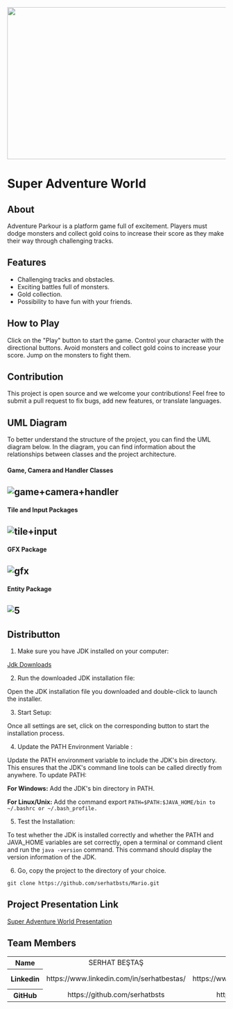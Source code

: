 

<div align="center">
	<img height="350" width="750" src="https://github.com/serhatbsts/Mario/assets/88744471/abe160f7-da94-4c38-bdc5-4fb8b8e1e53c"  />
</div>

# **Super Adventure World**

## **About**
Adventure Parkour is a platform game full of excitement. Players must dodge monsters and collect gold coins to increase their score as they make their way through challenging tracks.

## **Features**
* Challenging tracks and obstacles.
* Exciting battles full of monsters.
* Gold collection.
* Possibility to have fun with your friends.

## **How to Play**
Click on the "Play" button to start the game. Control your character with the directional buttons. Avoid monsters and collect gold coins to increase your score. Jump on the monsters to fight them.

  

## **Contribution**
This project is open source and we welcome your contributions! Feel free to submit a pull request to fix bugs, add new features, or translate languages.

## **UML Diagram**

To better understand the structure of the project, you can find the UML diagram below. In the diagram, you can find information about the relationships between classes and the project architecture.

#### **Game, Camera and Handler Classes**

![game+camera+handler](https://github.com/serhatbsts/Mario/assets/88744471/8b61cac0-40a7-45e9-84e7-82957e87f2bb)
---
#### **Tile and Input Packages**
![tile+input](https://github.com/serhatbsts/Mario/assets/88744471/41da3f05-266d-49e0-b5e1-a6c82e670f90)
---
#### **GFX Package**
![gfx](https://github.com/serhatbsts/Mario/assets/88744471/fc8cf47a-f5e9-4732-83cf-8fa6821c35af)
---
#### **Entity Package**
![5](https://github.com/serhatbsts/Mario/assets/88744471/f754a92f-6791-4f83-8a03-fe1e9eced64a)
---


## **Distributton**
1. Make sure you have JDK installed on your computer:

[Jdk Downloads](https://www.oracle.com/tr/java/technologies/downloads/)

2. Run the downloaded JDK installation file:
 
Open the JDK installation file you downloaded and double-click to launch the installer.

3. Start Setup:

Once all settings are set, click on the corresponding button to start the installation process.

4. Update the PATH Environment Variable :
   
Update the PATH environment variable to include the JDK's bin directory. This ensures that the JDK's command line tools can be called directly from anywhere. To update PATH:

**For Windows:** Add the JDK's bin directory in PATH.

**For Linux/Unix:** Add the command export ```PATH=$PATH:$JAVA_HOME/bin to ~/.bashrc or ~/.bash_profile.```

5. Test the Installation:
   
To test whether the JDK is installed correctly and whether the PATH and JAVA_HOME variables are set correctly, open a terminal or command client and run the ```java -version``` command. This command should display the version information of the JDK.

6. Go, copy the project to the directory of your choice.
```
git clone https://github.com/serhatbsts/Mario.git
```

## **Project Presentation Link**
[Super Adventure World Presentation](https://www.canva.com/design/DAF4b5H6dQ0/C34zzjuJ-EdwMD5ULDWr0A/edit?utm_content=DAF4b5H6dQ0&utm_campaign=designshare&utm_medium=link2&utm_source=sharebutton)

## **Team Members**
<div align="center">
<table width="100%">
    <thead>
    </thead>
    <tbody>
    <tr>
        <th>Name</th>
        <td width="100" align="center">SERHAT BEŞTAŞ</td>
        <td width="100" align="center">BURAK BAŞLIK</td>
        <td width="100" align="center">BERTAN SEZGİN</td>
    </tr>
    <tr>
        <th>Linkedin</th>
	     <td width="150" align="center">
           https://www.linkedin.com/in/serhatbestas/<br>
        </td>
        <td width="150" align="center">
            https://www.linkedin.com/in/burakbaslik448/<br>
        </td>
        <td width="150" align="center">
           https://www.linkedin.com/in/bertan-sezgin/<br>
        </td>
    </tr>
    <tr>
       <th>GitHub</th>
         <td width="150" align="center">
         https://github.com/serhatbsts <br>
        </td>
        <td width="150" align="center">
            https://github.com/burakbaslik <br>
        </td>
        <td width="150" align="center">
           https://github.com/<br>
        </td>
     </tr>
    </tbody>
</table>
</div>

